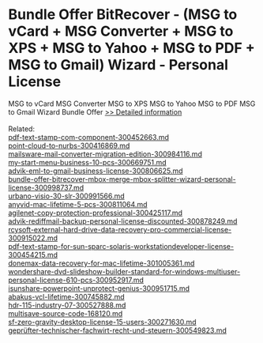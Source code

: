 # Bundle Offer BitRecover - (MSG to vCard + MSG Converter + MSG to XPS + MSG to Yahoo + MSG to PDF + MSG to Gmail) Wizard - Personal License
MSG to vCard MSG Converter MSG to XPS MSG to Yahoo MSG to PDF MSG to Gmail Wizard Bundle Offer
[>> Detailed information](https://secure.shareit.com/shareit/product.html?productid=300998740&affiliateid=200057808)<br/><br/>Related:
<br />[pdf-text-stamp-com-component-300452663.md](https://github.com/downloadplanet/downloadplanet/blob/main/pdf-text-stamp-com-component-300452663.md)<br />[point-cloud-to-nurbs-300416869.md](https://github.com/downloadplanet/downloadplanet/blob/main/point-cloud-to-nurbs-300416869.md)<br />[mailsware-mail-converter-migration-edition-300984116.md](https://github.com/downloadplanet/downloadplanet/blob/main/mailsware-mail-converter-migration-edition-300984116.md)<br />[my-start-menu-business-10-pcs-300669751.md](https://github.com/downloadplanet/downloadplanet/blob/main/my-start-menu-business-10-pcs-300669751.md)<br />[advik-eml-to-gmail-business-license-300806625.md](https://github.com/downloadplanet/downloadplanet/blob/main/advik-eml-to-gmail-business-license-300806625.md)<br />[bundle-offer-bitrecover-mbox-merge-mbox-splitter-wizard-personal-license-300998737.md](https://github.com/downloadplanet/downloadplanet/blob/main/bundle-offer-bitrecover-mbox-merge-mbox-splitter-wizard-personal-license-300998737.md)<br />[urbano-visio-30-slr-300991566.md](https://github.com/downloadplanet/downloadplanet/blob/main/urbano-visio-30-slr-300991566.md)<br />[anyvid-mac-lifetime-5-pcs-300811064.md](https://github.com/downloadplanet/downloadplanet/blob/main/anyvid-mac-lifetime-5-pcs-300811064.md)<br />[agilenet-copy-protection-professional-300425117.md](https://github.com/downloadplanet/downloadplanet/blob/main/agilenet-copy-protection-professional-300425117.md)<br />[advik-rediffmail-backup-personal-license-discounted-300878249.md](https://github.com/downloadplanet/downloadplanet/blob/main/advik-rediffmail-backup-personal-license-discounted-300878249.md)<br />[rcysoft-external-hard-drive-data-recovery-pro-commercial-license-300915022.md](https://github.com/downloadplanet/downloadplanet/blob/main/rcysoft-external-hard-drive-data-recovery-pro-commercial-license-300915022.md)<br />[pdf-text-stamp-for-sun-sparc-solaris-workstationdeveloper-license-300454215.md](https://github.com/downloadplanet/downloadplanet/blob/main/pdf-text-stamp-for-sun-sparc-solaris-workstationdeveloper-license-300454215.md)<br />[donemax-data-recovery-for-mac-lifetime-301005361.md](https://github.com/downloadplanet/downloadplanet/blob/main/donemax-data-recovery-for-mac-lifetime-301005361.md)<br />[wondershare-dvd-slideshow-builder-standard-for-windows-multiuser-personal-license-610-pcs-300952917.md](https://github.com/downloadplanet/downloadplanet/blob/main/wondershare-dvd-slideshow-builder-standard-for-windows-multiuser-personal-license-610-pcs-300952917.md)<br />[isunshare-powerpoint-unprotect-genius-300951715.md](https://github.com/downloadplanet/downloadplanet/blob/main/isunshare-powerpoint-unprotect-genius-300951715.md)<br />[abakus-vcl-lifetime-300745882.md](https://github.com/downloadplanet/downloadplanet/blob/main/abakus-vcl-lifetime-300745882.md)<br />[hdr-115-industry-07-300527888.md](https://github.com/downloadplanet/downloadplanet/blob/main/hdr-115-industry-07-300527888.md)<br />[multisave-source-code-168120.md](https://github.com/downloadplanet/downloadplanet/blob/main/multisave-source-code-168120.md)<br />[sf-zero-gravity-desktop-license-15-users-300271630.md](https://github.com/downloadplanet/downloadplanet/blob/main/sf-zero-gravity-desktop-license-15-users-300271630.md)<br />[geprüfter-technischer-fachwirt-recht-und-steuern-300549823.md](https://github.com/downloadplanet/downloadplanet/blob/main/geprüfter-technischer-fachwirt-recht-und-steuern-300549823.md)
